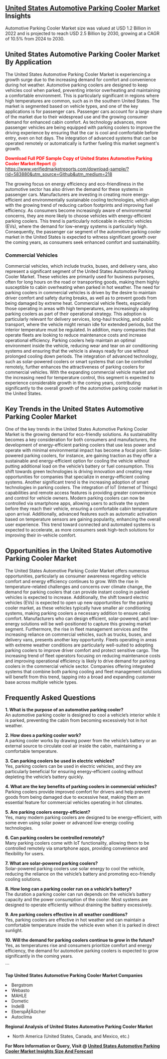 <h2><a href="https://www.verifiedmarketreports.com/download-sample/?rid=583880&amp;utm_source=Github&amp;utm_medium=218" target="_blank">United States Automotive Parking Cooler Market</a> Insights</h2><p>Automotive Parking Cooler Market size was valued at USD 1.2 Billion in 2022 and is projected to reach USD 2.5 Billion by 2030, growing at a CAGR of 10.5% from 2024 to 2030.</p><p> <h2>United States Automotive Parking Cooler Market By Application</h2> <p>The United States Automotive Parking Cooler Market is experiencing a growth surge due to the increasing demand for comfort and convenience during hot weather. Automotive parking coolers are designed to keep vehicles cool when parked, preventing interior overheating and maintaining a comfortable environment. This is particularly significant in regions where high temperatures are common, such as in the southern United States. The market is segmented based on vehicle types, and one of the key applications is for passenger cars. Passenger cars account for a large share of the market due to their widespread use and the growing consumer demand for enhanced cabin comfort. As technology advances, more passenger vehicles are being equipped with parking coolers to improve the driving experience by ensuring that the car is cool and comfortable before entry, even on hot days. The integration of advanced systems that can be operated remotely or automatically is further fueling this market segment's growth. <p><span class=""><span style="color: #ff0000;"><strong>Download Full PDF Sample Copy of United States Automotive Parking Cooler Market Report</strong> @ </span><a href="https://www.verifiedmarketreports.com/download-sample/?rid=583880&amp;utm_source=Github&amp;utm_medium=218" target="_blank">https://www.verifiedmarketreports.com/download-sample/?rid=583880&amp;utm_source=Github&amp;utm_medium=218</a></span></p> The growing focus on energy efficiency and eco-friendliness in the automotive sector has also driven the demand for these systems in passenger cars. Manufacturers are investing in creating more energy-efficient and environmentally sustainable cooling technologies, which align with the growing trend of reducing carbon footprints and improving fuel efficiency. As consumers become increasingly aware of environmental concerns, they are more likely to choose vehicles with energy-efficient parking coolers. This trend is particularly noticeable in electric vehicles (EVs), where the demand for low-energy systems is particularly high. Consequently, the passenger car segment of the automotive parking cooler market in the United States is expected to witness significant growth over the coming years, as consumers seek enhanced comfort and sustainability. <h3>Commercial Vehicles</h3> <p>Commercial vehicles, which include trucks, buses, and delivery vans, also represent a significant segment of the United States Automotive Parking Cooler Market. These vehicles are primarily used for business purposes, often for long hours on the road or transporting goods, making them highly susceptible to cabin overheating when parked in hot weather. The need for parking coolers in commercial vehicles is driven by the desire to maintain driver comfort and safety during breaks, as well as to prevent goods from being damaged by extreme heat. Commercial vehicle fleets, especially those operating in areas with high temperatures, are increasingly adopting parking coolers as part of their operational strategy. This adoption is particularly relevant for delivery services, long-haul trucking, and public transport, where the vehicle might remain idle for extended periods, but the interior temperature must be regulated. In addition, many companies that operate fleets are looking to reduce maintenance costs and increase operational efficiency. Parking coolers help maintain an optimal environment inside the vehicle, reducing wear and tear on air conditioning systems and ensuring that the vehicle is always ready for use without prolonged cooling down periods. The integration of advanced technology, such as solar-powered coolers or smart systems that can be controlled remotely, further enhances the attractiveness of parking coolers for commercial vehicles. With the expanding commercial vehicle market and the increasing need for temperature control, this segment is expected to experience considerable growth in the coming years, contributing significantly to the overall growth of the automotive parking cooler market in the United States. <h2>Key Trends in the United States Automotive Parking Cooler Market</h2> <p>One of the key trends in the United States Automotive Parking Cooler Market is the growing demand for eco-friendly solutions. As sustainability becomes a key consideration for both consumers and manufacturers, the development of energy-efficient parking coolers that use less power and operate with minimal environmental impact has become a focal point. Solar-powered parking coolers, for instance, are gaining traction as they offer a sustainable and energy-efficient option for cooling the vehicle without putting additional load on the vehicle’s battery or fuel consumption. This shift towards green technologies is driving innovation and creating new opportunities for companies that specialize in energy-efficient cooling systems. Another significant trend is the increasing adoption of smart technologies in parking coolers. The integration of IoT (Internet of Things) capabilities and remote access features is providing greater convenience and control for vehicle owners. Modern parking coolers can now be controlled via smartphone apps, allowing users to activate the system before they reach their vehicle, ensuring a comfortable cabin temperature upon arrival. Additionally, advanced features such as automatic activation based on temperature sensors are gaining popularity, enhancing the overall user experience. This trend toward connected and automated systems is expected to accelerate, as more consumers seek high-tech solutions for improving their in-vehicle comfort. <h2>Opportunities in the United States Automotive Parking Cooler Market</h2> <p>The United States Automotive Parking Cooler Market offers numerous opportunities, particularly as consumer awareness regarding vehicle comfort and energy efficiency continues to grow. With the rise in temperature-related challenges and concerns over climate change, the demand for parking coolers that can provide instant cooling in parked vehicles is expected to increase. Additionally, the shift toward electric vehicles (EVs) is expected to open up new opportunities for the parking cooler market, as these vehicles typically have smaller air conditioning systems, making parking coolers a necessary addition to ensure cabin comfort. Manufacturers who can design efficient, solar-powered, and low-energy solutions will be well-positioned to capture this growing market segment. Furthermore, the rise in fleet management services and the increasing reliance on commercial vehicles, such as trucks, buses, and delivery vans, presents another key opportunity. Fleets operating in areas with extreme weather conditions are particularly well-suited to adopting parking coolers to improve driver comfort and protect sensitive cargo. The increasing trend of fleet operators focusing on reducing maintenance costs and improving operational efficiency is likely to drive demand for parking coolers in the commercial vehicle sector. Companies offering integrated systems that combine both parking cooling and fleet management solutions will benefit from this trend, tapping into a broad and expanding customer base across multiple vehicle types. <h2>Frequently Asked Questions</h2> <p><strong>1. What is the purpose of an automotive parking cooler?</strong><br>An automotive parking cooler is designed to cool a vehicle’s interior while it is parked, preventing the cabin from becoming excessively hot in hot weather.</p> <p><strong>2. How does a parking cooler work?</strong><br>A parking cooler works by drawing power from the vehicle’s battery or an external source to circulate cool air inside the cabin, maintaining a comfortable temperature.</p> <p><strong>3. Can parking coolers be used in electric vehicles?</strong><br>Yes, parking coolers can be used in electric vehicles, and they are particularly beneficial for ensuring energy-efficient cooling without depleting the vehicle’s battery quickly.</p> <p><strong>4. What are the key benefits of parking coolers in commercial vehicles?</strong><br>Parking coolers provide improved comfort for drivers and help prevent goods from being damaged due to excessive heat, making them an essential feature for commercial vehicles operating in hot climates.</p> <p><strong>5. Are parking coolers energy-efficient?</strong><br>Yes, many modern parking coolers are designed to be energy-efficient, with some even using solar power or advanced low-energy cooling technologies.</p> <p><strong>6. Can parking coolers be controlled remotely?</strong><br>Many parking coolers come with IoT functionality, allowing them to be controlled remotely via smartphone apps, providing convenience and flexibility for users.</p> <p><strong>7. What are solar-powered parking coolers?</strong><br>Solar-powered parking coolers use solar energy to cool the vehicle, reducing the reliance on the vehicle’s battery and promoting eco-friendly cooling solutions.</p> <p><strong>8. How long can a parking cooler run on a vehicle’s battery?</strong><br>The duration a parking cooler can run depends on the vehicle’s battery capacity and the power consumption of the cooler. Most systems are designed to operate efficiently without draining the battery excessively.</p> <p><strong>9. Are parking coolers effective in all weather conditions?</strong><br>Yes, parking coolers are effective in hot weather and can maintain a comfortable temperature inside the vehicle even when it is parked in direct sunlight.</p> <p><strong>10. Will the demand for parking coolers continue to grow in the future?</strong><br>Yes, as temperatures rise and consumers prioritize comfort and energy efficiency, the demand for automotive parking coolers is expected to grow significantly in the coming years.</p> ```</p><p><strong>Top United States Automotive Parking Cooler Market Companies</strong></p><div data-test-id=""><p><li>Bergstrom</li><li> Webasto</li><li> MAHLE</li><li> Dometic</li><li> IndelB</li><li> EberspÃƒÂ¤cher</li><li> Autoclima</li></p><div><strong>Regional Analysis of&nbsp;United States Automotive Parking Cooler Market</strong></div><ul><li dir="ltr"><p dir="ltr">North America&nbsp;(United States, Canada, and Mexico, etc.)</p></li></ul><p><strong>For More Information or Query, Visit @&nbsp;</strong><strong><a href="https://www.verifiedmarketreports.com/product/automotive-parking-cooler-market/?utm_source=Github&amp;utm_medium=218" target="_blank">United States Automotive Parking Cooler Market Insights Size And Forecast</a></strong></p></div>
